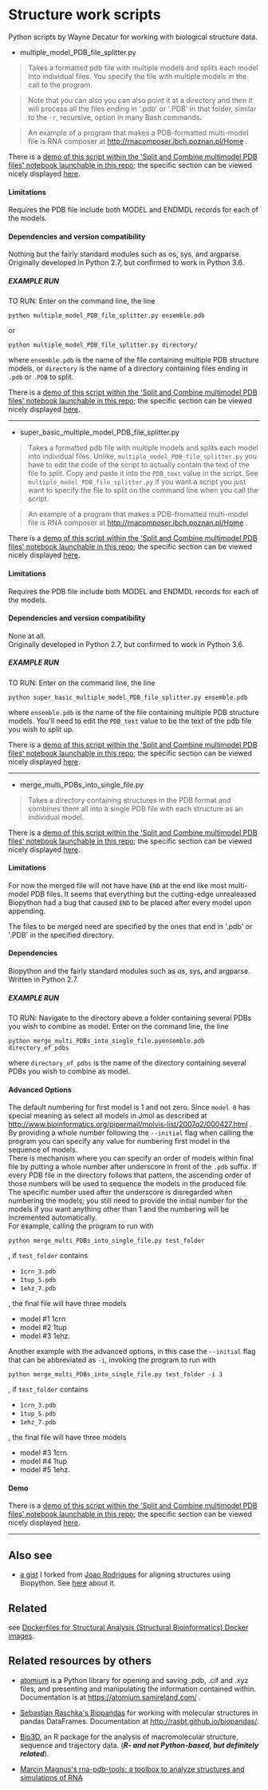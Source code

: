 # Structure work scripts

Python scripts by Wayne Decatur for working with biological structure data.

- multiple_model_PDB_file_splitter.py

>Takes a formatted pdb file with multiple models and splits each model into individual files. You specify the file with multiple models in the call to the program.

>  Note that you can also you can also point it at a directory and then it will process all the files ending in '.pdb' or '.PDB' in that folder, similar to the `-r`, recursive, option in many Bash commands.

>An example of a program that makes a PDB-formatted multi-model file is RNA composer at http://rnacomposer.ibch.poznan.pl/Home .

There is a [demo of this script within the 'Split and Combine multimodel PDB files' notebook launchable in this repo](https://github.com/fomightez/cl_demo-binder); the specific section can be viewed nicely displayed [here](http://nbviewer.jupyter.org/github/fomightez/cl_demo-binder/blob/master/notebooks/Split%20and%20combine%20multimodel%20PDB%20files.ipynb#Python-script-method-to-split).


#### Limitations
Requires the PDB file include both MODEL and ENDMDL records for each of the models.

#### Dependencies and version compatibility  
Nothing but the fairly standard modules such as os, sys, and argparse.  
Originally developed in Python 2.7, but confirmed to work in Python 3.6.


##### EXAMPLE RUN

TO RUN:
Enter on the command line, the line

	python multiple_model_PDB_file_splitter.py ensemble.pdb

or

	python multiple_model_PDB_file_splitter.py directory/

where `ensemble.pdb` is the name of the file containing multiple PDB structure models, or `directory` is the name of a directory containing files ending in `.pdb` or `.PDB` to split.


There is a [demo of this script within the 'Split and Combine multimodel PDB files' notebook launchable in this repo](https://github.com/fomightez/cl_demo-binder); the specific section can be viewed nicely displayed [here](http://nbviewer.jupyter.org/github/fomightez/cl_demo-binder/blob/master/notebooks/Split%20and%20combine%20multimodel%20PDB%20files.ipynb#Python-script-method-to-split).


----



- super_basic_multiple_model_PDB_file_splitter.py

>Takes a formatted pdb file with multiple models and splits each model into individual files. Unlike, `multiple_model_PDB_file_splitter.py` you have to edit the code of the script to actually contain the text of the file to split. Copy and paste it into the `PDB_text` value in the script.  See `multiple_model_PDB_file_splitter.py` if you want a script you just want to specify the file to split on the command line when you call the script.

>An example of a program that makes a PDB-fromatted multi-model file is RNA composer at http://rnacomposer.ibch.poznan.pl/Home .

There is a [demo of this script within the 'Split and Combine multimodel PDB files' notebook launchable in this repo](https://github.com/fomightez/cl_demo-binder); the specific section can be viewed nicely displayed [here](http://nbviewer.jupyter.org/github/fomightez/cl_demo-binder/blob/master/notebooks/Split%20and%20combine%20multimodel%20PDB%20files.ipynb#Basic-Python-method-to-split).

#### Limitations
Requires the PDB file include both MODEL and ENDMDL records for each of the models.

#### Dependencies and version compatibility
None at all.  
Originally developed in Python 2.7, but confirmed to work in Python 3.6.


##### EXAMPLE RUN

TO RUN:
Enter on the command line, the line

	python super_basic_multiple_model_PDB_file_splitter.py ensemble.pdb

where `ensemble.pdb` is the name of the file containing multiple PDB structure models. You'll need to edit the `PDB_text` value to be the text of the pdb file you wish to split up.


There is a [demo of this script within the 'Split and Combine multimodel PDB files' notebook launchable in this repo](https://github.com/fomightez/cl_demo-binder); the specific section can be viewed nicely displayed [here](https://nbviewer.jupyter.org/github/fomightez/cl_demo-binder/blob/master/notebooks/Split%20and%20combine%20multimodel%20PDB%20files.ipynb#Basic-Python-method-to-split).

----


- merge_multi_PDBs_into_single_file.py

>Takes a directory containing structures in the PDB format and combines them all into a single PDB file with each structure as an individual model.

There is a [demo of this script within the 'Split and Combine multimodel PDB files' notebook launchable in this repo](https://github.com/fomightez/cl_demo-binder); the specific section can be viewed nicely displayed [here](http://nbviewer.jupyter.org/github/fomightez/cl_demo-binder/blob/master/notebooks/Split%20and%20combine%20multimodel%20PDB%20files.ipynb#Python-script-method-to-merge).


#### Limitations
For now the merged file will not have have `END` at the end like most multi-model PDB files. It seems that everything but the cutting-edge unrealeased Biopython had a bug that caused `END` to be placed after every model upon appending.

The files to be merged need are specified by the ones that end in '.pdb' or '.PDB' in the specified directory.

#### Dependencies
Biopython and the fairly standard modules such as os, sys, and argparse. Written in Python 2.7.


##### EXAMPLE RUN

TO RUN:
Navigate to the directory above a folder containing several PDBs you wish to combine as model. Enter on the command line, the line

	python merge_multi_PDBs_into_single_file.pyensemble.pdb directory_of_pdbs

where `directory_of_pdbs` is the name of the directory containing several PDBs you wish to combine as model.

#### Advanced Options
The default numbering for first model is 1 and not zero. Since `model 0` has special meaning as select all models in Jmol as described at http://www.bioinformatics.org/pipermail/molvis-list/2007q2/000427.html .  By providing a whole number following the `--initial` flag when calling the program you can specify any value for numbering first model in the sequence of models.
<br>
There is mechanism where you can specify an order of models within final file by putting a whole number after underscore in front of the `.pdb` suffix. If every PDB file in the directory follows that pattern, the ascending order of those numbers will be used to sequence the models in the produced file The specific number used after the underscore is disregarded when numbering the models; you still need to provide the initial number for the models if you want anything other than 1 and the numbering will be incremented automatically.
<br>
For example, calling the program to run with

	python merge_multi_PDBs_into_single_file.py test_folder

, if `test_folder` contains

- `1crn_3.pdb`
- `1tup_5.pdb`
- `1ehz_7.pdb`

, the final file will have three models

- model #1 1crn
- model #2 1tup
- model #3 1ehz.

Another example with the advanced options, in this case the `--initial` flag that can be abbreviated as `-i`, invoking the program to run with

	python merge_multi_PDBs_into_single_file.py test_folder -i 3

, if `test_folder` contains

- `1crn_3.pdb`
- `1tup_5.pdb`
- `1ehz_7.pdb`

, the final file will have three models

- model #3 1crn
- model #4 1tup
- model #5 1ehz.

#### Demo

There is a [demo of this script within the 'Split and Combine multimodel PDB files' notebook launchable in this repo](https://github.com/fomightez/cl_demo-binder); the specific section can be viewed nicely displayed [here](http://nbviewer.jupyter.org/github/fomightez/cl_demo-binder/blob/master/notebooks/Split%20and%20combine%20multimodel%20PDB%20files.ipynb#Python-script-method-to-merge).

----


Also see
--------
* [a gist](https://gist.github.com/fomightez/2601c0f5a13b85cd21b9377169c79836) I forked from [Joao Rodrigues](https://gist.github.com/JoaoRodrigues/e3a4f2139d10888c679eb1657a4d7080) for aligning structures using Biopython. See [here](http://thread.gmane.org/gmane.comp.python.bio.general/8782/focus=8783) about it.


Related
--------

see [Dockerfiles for Structural Analysis (Structural Bioinformatics) Docker images](https://github.com/fomightez/Dockerfiles#dockerfiles-for-structural-analysis-structural-bioinformatics-docker-images).

Related resources by others
--------

- [atomium](https://github.com/samirelanduk/atomium) is a Python library for opening and saving .pdb, .cif and .xyz files, and presenting and manipulating the information contained within. Documentation is at https://atomium.samireland.com/ .

- [Sebastian Raschka's Biopandas](https://github.com/rasbt/biopandas) for working with molecular structures in pandas DataFrames. Documentation at http://rasbt.github.io/biopandas/.

-  [Bio3D](https://github.com/fomightez/bio3d-binder), an R package for the analysis of macromolecular structure, sequence and trajectory data. (***R- and not Python-based, but definitely related***).

- [Marcin Magnus's rna-pdb-tools: a toolbox to analyze structures and simulations of RNA](https://github.com/mmagnus/rna-pdb-tools)
